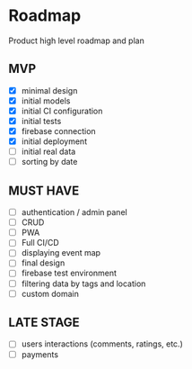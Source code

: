 # Roadmap

Product high level roadmap and plan

## MVP

- [x] minimal design
- [x] initial models
- [x] initial CI configuration
- [x] initial tests
- [x] firebase connection
- [x] initial deployment
- [ ] initial real data
- [ ] sorting by date

## MUST HAVE

- [ ] authentication / admin panel
- [ ] CRUD
- [ ] PWA
- [ ] Full CI/CD
- [ ] displaying event map
- [ ] final design
- [ ] firebase test environment
- [ ] filtering data by tags and location
- [ ] custom domain

## LATE STAGE

- [ ] users interactions (comments, ratings, etc.)
- [ ] payments
